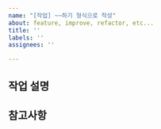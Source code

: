 ```yaml
---
name: "[작업] ~~하기 형식으로 작성"
about: feature, improve, refactor, etc...
title: ''
labels: ''
assignees: ''

---
```


## 작업 설명

## 참고사항
